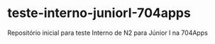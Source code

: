 # teste-interno-juniorI-704apps
Repositório inicial para teste Interno de N2 para Júnior I na 704Apps
